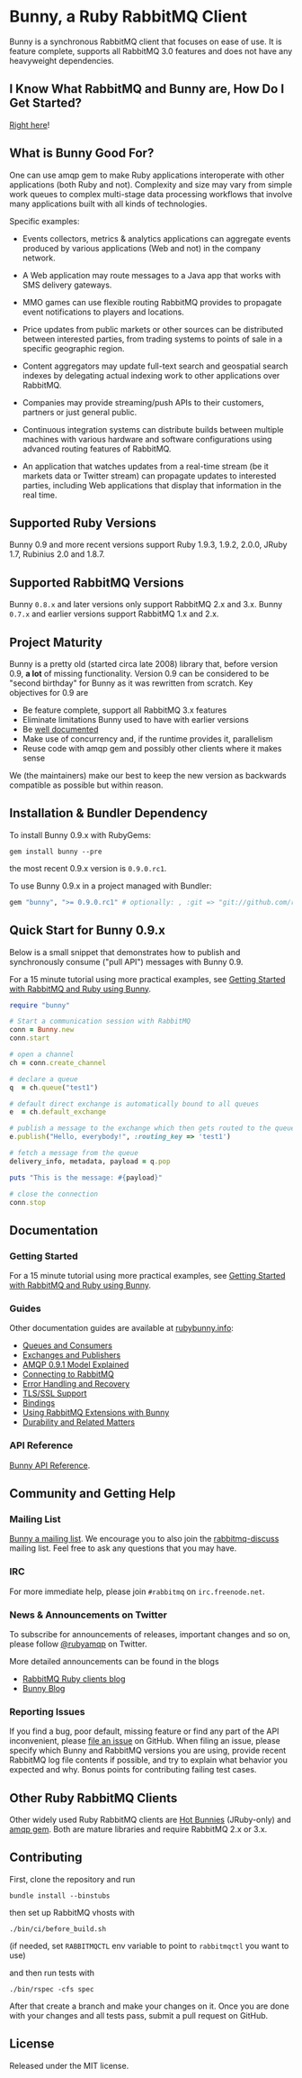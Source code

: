 # Bunny, a Ruby RabbitMQ Client

Bunny is a synchronous RabbitMQ client that focuses on ease of use. It
is feature complete, supports all RabbitMQ 3.0 features and does not
have any heavyweight dependencies.


## I Know What RabbitMQ and Bunny are, How Do I Get Started?

[Right here](http://rubybunny.info/articles/getting_started.html)!


## What is Bunny Good For?

One can use amqp gem to make Ruby applications interoperate with other
applications (both Ruby and not). Complexity and size may vary from
simple work queues to complex multi-stage data processing workflows that involve
many applications built with all kinds of technologies.

Specific examples:

 * Events collectors, metrics & analytics applications can aggregate events produced by various applications
   (Web and not) in the company network.

 * A Web application may route messages to a Java app that works
   with SMS delivery gateways.

 * MMO games can use flexible routing RabbitMQ provides to propagate event notifications to players and locations.

 * Price updates from public markets or other sources can be distributed between interested parties, from trading systems to points of sale in a specific geographic region.

 * Content aggregators may update full-text search and geospatial search indexes
   by delegating actual indexing work to other applications over RabbitMQ.

 * Companies may provide streaming/push APIs to their customers, partners
   or just general public.

 * Continuous integration systems can distribute builds between multiple machines with various hardware and software
   configurations using advanced routing features of RabbitMQ.

 * An application that watches updates from a real-time stream (be it markets data
   or Twitter stream) can propagate updates to interested parties, including
   Web applications that display that information in the real time.



## Supported Ruby Versions

Bunny 0.9 and more recent versions support Ruby 1.9.3, 1.9.2, 2.0.0, JRuby 1.7, Rubinius 2.0 and 1.8.7.


## Supported RabbitMQ Versions

Bunny `0.8.x` and later versions only support RabbitMQ 2.x and 3.x.
Bunny `0.7.x` and earlier versions support RabbitMQ 1.x and 2.x.


## Project Maturity

Bunny is a pretty old (started circa late 2008) library that, before version 0.9, **a lot** of missing functionality. Version 0.9
can be considered to be "second birthday" for Bunny as it was rewritten from scratch. Key objectives
for 0.9 are

 * Be feature complete, support all RabbitMQ 3.x features
 * Eliminate limitations Bunny used to have with earlier versions
 * Be [well documented](http://rubybunny.info)
 * Make use of concurrency and, if the runtime provides it, parallelism
 * Reuse code with amqp gem and possibly other clients where it makes sense

We (the maintainers) make our best to keep the new version as
backwards compatible as possible but within reason.


## Installation & Bundler Dependency

To install Bunny 0.9.x with RubyGems:

```
gem install bunny --pre
```

the most recent 0.9.x version is `0.9.0.rc1`.

To use Bunny 0.9.x in a project managed with Bundler:

``` ruby
gem "bunny", ">= 0.9.0.rc1" # optionally: , :git => "git://github.com/ruby-amqp/bunny.git", :branch => "master"
```


## Quick Start for Bunny 0.9.x

Below is a small snippet that demonstrates how to publish
and synchronously consume ("pull API") messages with Bunny 0.9.

For a 15 minute tutorial using more practical examples, see [Getting Started with RabbitMQ and Ruby using Bunny](http://rubybunny.info/articles/getting_started.html).

``` ruby
require "bunny"

# Start a communication session with RabbitMQ
conn = Bunny.new
conn.start

# open a channel
ch = conn.create_channel

# declare a queue
q  = ch.queue("test1")

# default direct exchange is automatically bound to all queues
e  = ch.default_exchange

# publish a message to the exchange which then gets routed to the queue
e.publish("Hello, everybody!", :routing_key => 'test1')

# fetch a message from the queue
delivery_info, metadata, payload = q.pop

puts "This is the message: #{payload}"

# close the connection
conn.stop
```


## Documentation

### Getting Started

For a 15 minute tutorial using more practical examples, see [Getting Started with RabbitMQ and Ruby using Bunny](http://rubybunny.info/articles/getting_started.html).

### Guides

Other documentation guides are available at [rubybunny.info](http://rubybunny.info):

 * [Queues and Consumers](http://rubybunny.info/articles/queues.html)
 * [Exchanges and Publishers](http://rubybunny.info/articles/exchanges.html)
 * [AMQP 0.9.1 Model Explained](http://www.rabbitmq.com/tutorials/amqp-concepts.html)
 * [Connecting to RabbitMQ](http://rubybunny.info/articles/connecting.html)
 * [Error Handling and Recovery](http://rubybunny.info/articles/error_handling.html)
 * [TLS/SSL Support](http://rubybunny.info/articles/tls.html)
 * [Bindings](http://rubybunny.info/articles/bindings.html)
 * [Using RabbitMQ Extensions with Bunny](http://rubybunny.info/articles/extensions.html)
 * [Durability and Related Matters](http://rubybunny.info/articles/durability.html)

### API Reference

[Bunny API Reference](http://reference.rubybunny.info/).


## Community and Getting Help

### Mailing List

[Bunny a mailing list](http://groups.google.com/group/ruby-amqp). We encourage you
to also join the [rabbitmq-discuss](https://lists.rabbitmq.com/cgi-bin/mailman/listinfo/rabbitmq-discuss) mailing list. Feel free to ask any questions that you may have.


### IRC

For more immediate help, please join `#rabbitmq` on `irc.freenode.net`.


### News & Announcements on Twitter

To subscribe for announcements of releases, important changes and so on, please follow [@rubyamqp](https://twitter.com/#!/rubyamqp) on Twitter.

More detailed announcements can be found in the blogs

* [RabbitMQ Ruby clients blog](http://blog.rubyrabbitmq.info)
* [Bunny Blog](http://bunnyamqp.wordpress.com)


### Reporting Issues

If you find a bug, poor default, missing feature or find any part of the API inconvenient, please [file an issue](http://github.com/ruby-amqp/bunny/issues) on GitHub.
When filing an issue, please specify which Bunny and RabbitMQ versions you are using, provide recent RabbitMQ log file contents if possible,
and try to explain what behavior you expected and why. Bonus points for contributing failing test cases.


## Other Ruby RabbitMQ Clients

Other widely used Ruby RabbitMQ clients are [Hot Bunnies](http://github.com/ruby-amqp/hot_bunnies) (JRuby-only) and [amqp gem](http://rubyamqp.info).
Both are mature libraries and require RabbitMQ 2.x or 3.x.


## Contributing

First, clone the repository and run

    bundle install --binstubs

then set up RabbitMQ vhosts with

    ./bin/ci/before_build.sh

(if needed, set `RABBITMQCTL` env variable to point to `rabbitmqctl` you want to use)

and then run tests with

    ./bin/rspec -cfs spec

After that create a branch and make your changes on it. Once you are done with your changes and all tests pass, submit a pull request
on GitHub.


## License

Released under the MIT license.
